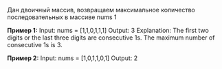 Дан двоичный массив, возвращаем максимальное количество последовательных в массиве nums 1

**Пример 1:**
Input: nums = [1,1,0,1,1,1]
Output: 3
Explanation: The first two digits or the last three digits are consecutive 1s. The maximum number of consecutive 1s is 3.

**Пример 2:**
Input: nums = [1,0,1,1,0,1]
Output: 2
